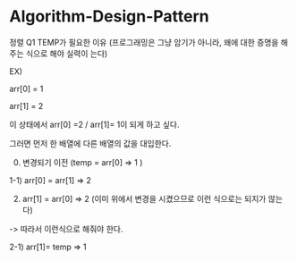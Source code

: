# Algorithm-Design-Pattern

정렬
Q1 TEMP가 필요한 이유 (프로그래밍은 그냥 암기가 아니라, 왜에 대한 증명을 해주는 식으로 해야 실력이 는다) 

EX)

arr[0] = 1

arr[1] = 2

이 상태에서 arr[0] =2 / arr[1]= 1이 되게 하고 싶다.

그러면 먼저 한 배열에 다른 배열의 값을 대입한다.

0) 변경되기 이전 (temp = arr[0] => 1 ) 

1-1) arr[0] = arr[1] => 2

2) arr[1] = arr[0] => 2 (이미 위에서 변경을 시켰으므로 이런 식으로는 되지가 않는다)

-> 따라서 이런식으로 해줘야 한다. 

2-1) arr[1]= temp => 1 
